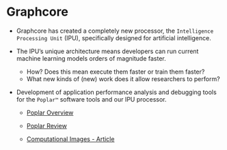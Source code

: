 # Graphcore 

* Graphcore has created a completely new processor, the `Intelligence Processing Unit` (IPU), specifically designed for artificial intelligence. 

* The IPU’s unique architecture means developers can run current machine learning models orders of magnitude faster.

    * How? Does this mean execute them faster or train them faster?
    * What new kinds of (new) work does it allow researchers to perform?

* Development of application performance analysis and debugging tools for the  `Poplar™` software tools and our IPU processor.

    * [Poplar Overview](https://www.graphcore.ai/hubfs/assets/Poplar%C2%81%20technical%20overview%20NEW%20BRAND.pdf)

    * [Poplar Review](https://www.graphcore.ai/posts/introducing_poplar_our_ipu_processor_software_at_neurips)

    * [Computational Images - Article](https://thenewstack.io/graphcores-vibrant-computational-images-show-artificial-intelligence-action/)

